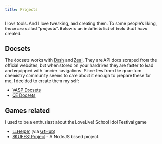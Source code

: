 ```yaml
---
title: Projects
---
```


I love tools. And I love tweaking, and creating them. To some people’s liking, these are called “projects”. Below is an indefinite list of tools that I have created.

## Docsets

The docsets works with [Dash](https://kapeli.com/dash) and [Zeal](https://zealdocs.org/). They are API docs scraped from the official websites, but when stored on your hardrives they are faster to load and equipped with fancier navigations. Since few from the quamtum chemistry community seems to care about it enough to prepare these for me, I decided to create them my self:

- [VASP Docsets](https://github.com/chazeon/vasp-docset)
- [QE Docsets](https://github.com/chazeon/qe-docset)

## Games related

I used to be a enthusiast about the LoveLive! School Idol Festival game.

- [LLHelper](https://llhelper.com) (via [GitHub](https://github.com/chazeon/LLHelper))
- [SKUFES! Project](https://github.com/skufes) - A NodeJS based project.
